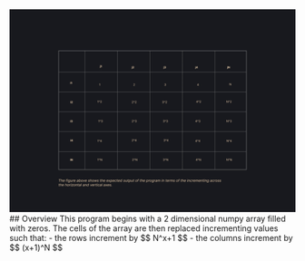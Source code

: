 <img src="./output/table.png">
## Overview
This program begins with a 2 dimensional numpy array filled with zeros. The cells of the array are then replaced incrementing values such that:
- the rows increment by $$ N^x+1 $$
- the columns increment by $$ (x+1)^N $$